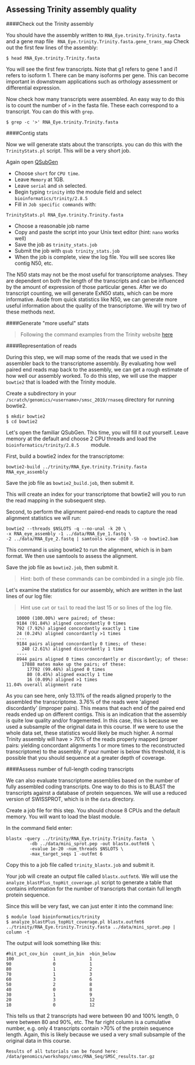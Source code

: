 ## Assessing Trinity assembly quality

####Check out the Trinity assembly

You should have the assembly written to ```RNA_Eye.trinity.Trinity.fasta``` and a gene map file ``` RNA_Eye.trinity.Trinity.fasta.gene_trans_map``` Check out the first few lines of the assembly:
```
$ head RNA_Eye.trinity.Trinity.fasta
```

You will see the first few transcripts. Note that g1 refers to gene 1 and i1 refers to isoform 1. There can be many isoforms per gene. This can become important in downstream applications such as orthology assessment or differential expression.

Now check how many transcripts were assembled. An easy way to do this is to count the number of ```>``` in the fasta file. These each correspond to a transcript. You can do this with ```grep```.
```
$ grep -c '>' RNA_Eye.trinity.Trinity.fasta
``` 
####Contig stats

Now we will generate stats about the transcripts. you can do this with the ```TrinityStats.pl``` script. This will be a very short job.

Again open [QSubGen](https://hydra-admin01.si.edu/tools/QSubGen/)

- Choose ```short``` for ```CPU time```.
- Leave ```Memory``` at 1GB.
- Leave ```serial``` and ```sh``` selected.
- Begin typing ```trinity``` into the module field and select ```bioinformatics/trinity/2.8.5```
- Fill in ```Job specific commands``` with:
```
TrinityStats.pl RNA_Eye.trinity.Trinity.fasta
```
- Choose a reasonable job name
- Copy and paste the script into your Unix text editor (hint: ```nano``` works well)
- Save the job as ```trinity_stats.job```
- Submit the job with ```qsub trinity_stats.job```
- When the job is complete, view the log file. You will see scores like contig N50, etc.

The N50 stats may not be the most useful for transcriptome analyses. They are dependent on both the length of the transcripts and can be influenced by the amount of expression of those particular genes. After we do transcript counting, we will generate ExN50 stats, which can be more informative. Aside from quick statistics like N50, we can generate more useful information about the quality of the transcriptome. We will try two of these methods next.

####Generate "more useful" stats
>Following the command examples from the Trinity website [here](https://github.com/trinityrnaseq/trinityrnaseq/wiki/RNA-Seq-Read-Representation-by-Trinity-Assembly)

####Representation of reads

During this step, we will map some of the reads that we used in the assembler back to the transcriptome assembly. By evaluating how well paired end reads map back to the assembly, we can get a rough estimate of how well our assembly worked. To do this step, we will use the mapper ```bowtie2``` that is loaded with the Trinity module.

Create a subdirectory in your ```/scratch/genomics/<username>/smsc_2019/rnaseq``` directory for running bowtie2.

```
$ mkdir bowtie2
$ cd bowtie2
```

Let's open the familiar QSubGen. This time, you will fill it out yourself. Leave memory at the default and choose 2 CPU threads and load the ```bioinformatics/trinity/2.8.5	``` module.

First, build a bowtie2 index for the transcriptome:

```
bowtie2-build ../trinity/RNA_Eye.trinity.Trinity.fasta RNA_eye_assembly
```
Save the job file as ```bowtie2_build.job```, then submit it.

This will create an index for your transcriptome that bowtie2 will you to run the read mapping in the subsequent step. 

Second, to perform the alignment paired-end reads to capture the read alignment statistics we will run: 

```
bowtie2 --threads $NSLOTS -q --no-unal -k 20 \
-x RNA_eye_assembly -1 ../data/RNA_Eye_1.fastq \
-2 ../data/RNA_Eye_2.fastq | samtools view -@10 -Sb -o bowtie2.bam
```
This command is using bowtie2 to run the alignment, which is in bam format. We then use samtools to assess the alignment. 

Save the job file as ```bowtie2.job```, then submit it.

> Hint: both of these commands can be combinded in a single job file.

Let's examine the statistics for our assembly, which are written in the last lines of our log file:

> Hint use `cat` or `tail` to read the last 15 or so lines of the log file. 

```
    10000 (100.00%) were paired; of these:
    9184 (91.84%) aligned concordantly 0 times
    792 (7.92%) aligned concordantly exactly 1 time
    24 (0.24%) aligned concordantly >1 times
    ----
    9184 pairs aligned concordantly 0 times; of these:
      240 (2.61%) aligned discordantly 1 time
    ----
    8944 pairs aligned 0 times concordantly or discordantly; of these:
      17888 mates make up the pairs; of these:
        17792 (99.46%) aligned 0 times
        80 (0.45%) aligned exactly 1 time
        16 (0.09%) aligned >1 times
11.04% overall alignment rate
```

As you can see here, only 13.11% of the reads aligned properly to the assembled the transcriptome. 3.76% of the reads were 'aligned discordantly' (improper pairs). This means that each end of the paired end reads ended up on different contigs. This is an indication that the assembly is quite low quality and/or fragemented. In this case, this is because we used a subsample of the original data in this course. If we were to use the whole data set, these statistics would likely be much higher. A normal Trinity assembly will have > 70% of the reads properly mapped (proper pairs: yielding concordant alignments 1 or more times to the reconstructed transcriptome) to the assembly. If your number is below this threshold, it is possible that you should sequence at a greater depth of coverage.

####Assess number of full-length coding transcripts

We can also evaluate transcriptome assemblies based on the number of fully assembled coding transcripts. One way to do this is to BLAST the transcripts against a database of protein sequences. We will use a reduced version of SWISSPROT, which is in the ```data``` directory.

Create a job file for this step. You should choose 8 CPUs and the default memory. You will want to load the blast module.

In the command field enter:

```
blastx -query ../trinity/RNA_Eye.trinity.Trinity.fasta  \
         -db ../data/mini_sprot.pep -out blastx.outfmt6 \
         -evalue 1e-20 -num_threads $NSLOTS \
         -max_target_seqs 1 -outfmt 6
```

Copy this to a job file called ```trinity_blastx.job``` and submit it.

Your job will create an output file called ```blastx.outfmt6```. We will use the ```analyze_blastPlus_topHit_coverage.pl``` script to generate a table that contains information for the number of transcripts that contain full length protein sequence.

Since this will be very fast, we can just enter it into the command line:

```
$ module load bioinformatics/trinity
$ analyze_blastPlus_topHit_coverage.pl blastx.outfmt6 ../trinity/RNA_Eye.trinity.Trinity.fasta ../data/mini_sprot.pep | column -t
```

The output will look something like this:

```
#hit_pct_cov_bin  count_in_bin  >bin_below
100               1             1
90                0             1
80                1             2
70                1             3
60                3             6
50                2             8
40                0             8
30                1             9
20                3             12
10                0             12
```

This tells us that 2 transcripts had were between 90 and 100% length, 0 were between 80 and 90%, etc. The far right column is a cumulative number, e.g. only 4 transcripts contain >70% of the protein sequence length. Again, this is likely because we used a very small subsample of the original data in this course. 

```
Results of all tutorials can be found here:
/data/genomics/workshops/smsc/RNA_Seq/SMSC_results.tar.gz
```